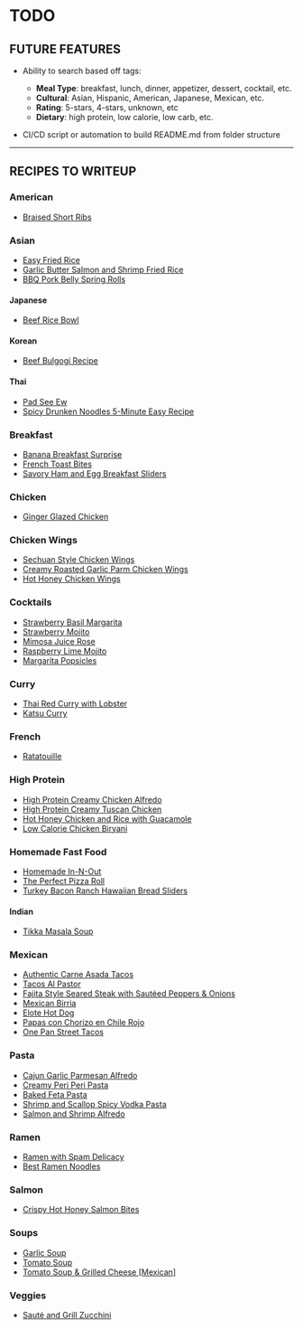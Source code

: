 # TODO
## FUTURE FEATURES
- Ability to search based off tags:
    - **Meal Type**: breakfast, lunch, dinner, appetizer, dessert, cocktail, etc.
    - **Cultural**: Asian, Hispanic, American, Japanese, Mexican, etc.
    - **Rating**: 5-stars, 4-stars, unknown, etc
    - **Dietary**: high protein, low calorie, low carb, etc.

- CI/CD script or automation to build README.md from folder structure

---

## RECIPES TO WRITEUP
### American
- [Braised Short Ribs](https://www.tiktok.com/@tinekeyounger/video/7294821107939691822?is_from_webapp=1&sender_device=pc&web_id=7301491565532268062)

### Asian
- [Easy Fried Rice](https://www.instagram.com/reel/CjmIbM-ssFF/?igshid=MDE2OWE1N2Q%3D&fbclid=IwAR3vccWMNMJjNRgGS6biPJcqpSNgJAbGdS3OSH6pC3ArFZwYvmtNmoyOY1U)
- [Garlic Butter Salmon and Shrimp Fried Rice](https://www.instagram.com/reel/CgIXuaRgPFa/?igshid=YmMyMTA2M2Y%3D&fbclid=IwAR1sZed6m3Q19t4uLOJ7983OojXF46DUd6h6Oon8b9Wng0PZMDsOA50zUaU)
- [BBQ Pork Belly Spring Rolls](https://www.instagram.com/reel/Cb0ywFGF8RM/?igshid=YmMyMTA2M2Y%3D&fbclid=IwAR0wvTHO6aSLmIamL2LYaqYmo8Tkqe_V9US-6sTByssmwZTrL16p3TcLcWY)

#### Japanese
- [Beef Rice Bowl](https://www.facebook.com/reel/1268773623729638)

#### Korean
- [Beef Bulgogi Recipe](https://www.instagram.com/reel/Cj6w8vzu334/?igshid=MDE2OWE1N2Q%3D&fbclid=IwAR3yRA0JHMi4gn_C4_qPh2MY5fxWRPrZ_iLkxp6BxzL2cm07rGcWYfUIhnU)

#### Thai
- [Pad See Ew](https://www.facebook.com/reel/562097902220554)
- [Spicy Drunken Noodles 5-Minute Easy Recipe](https://www.instagram.com/reel/CgnlrvHjoFl/?igshid=YmMyMTA2M2Y%3D&fbclid=IwAR3nbp4b0F6Hx-II3V23hzNNfzqYRkGgNVpWNglmaPOSkK_A3tPIMwz0fXU)

### Breakfast
- [Banana Breakfast Surprise](https://www.facebook.com/reel/1534036717354461)
- [French Toast Bites](https://www.facebook.com/reel/3147338025564113)
- [Savory Ham and Egg Breakfast Sliders](Breakfast/SavoryHamAndEggBreakfastSliders.md)

### Chicken
- [Ginger Glazed Chicken](https://www.facebook.com/reel/158887443706568)

### Chicken Wings
- [Sechuan Style Chicken Wings](https://www.instagram.com/reel/CdDS8-0AMpH/?igshid=YmMyMTA2M2Y%3D&fbclid=IwAR3Za6lDt151a_5ATjh7WbXngku7qEQkQmHnI8_zuwK33FsrOWmhkj_cEyw)
- [Creamy Roasted Garlic Parm Chicken Wings](https://www.instagram.com/reel/CZ7ZOxWAUts/?igshid=YmMyMTA2M2Y%3D&fbclid=IwAR2rjZlepizuM_XzY5wCY56k5_Sh4cAMQQyTH1g1CkLvEDO85G2GEViXUyc)
- [Hot Honey Chicken Wings](https://www.instagram.com/reel/CljJ6L6NzTG/?igshid=Nzg3NjI1NGI%3D&fbclid=IwAR3r9FCbbLI9GB_ui_3a3vAQ8_ircAWQPAYHOGF9fDw4SRi6Mvegy7ELlg0)

### Cocktails
- [Strawberry Basil Margarita](https://www.facebook.com/reel/217254747554243)
- [Strawberry Mojito](https://www.instagram.com/reel/Cp0OSvstnSd/?fbclid=IwAR2qc4U9Mcnb6FOJscg12esNeKPw3EiEAsFAalbi9jMcP8CZTMeLr5-w2qM)
- [Mimosa Juice Rose](https://www.instagram.com/reel/Cqfto_sujJ0/?fbclid=IwAR1A9CJeKG2OG-gTqtf6wAlhH8ECcKmywwquTb7aeyqhJ7qVG-VFa1CLnds)
- [Raspberry Lime Mojito](https://www.instagram.com/reel/CqdCwIJr1_3/?fbclid=IwAR1HOeT8wgy5d_4tPgmhRDL4HlH_nIz-eQCndgoroahVM5s1q7KPfiHWw24)
- [Margarita Popsicles](https://www.instagram.com/reel/CeMDxXVpfHD/?igshid=YmMyMTA2M2Y%3D&fbclid=IwAR3k9DrtcgoNnY5gPAQXPoM57StyPpO2dH_E-SJUnI9OjuRu2GjhC2__rNM)

### Curry
- [Thai Red Curry with Lobster](https://www.instagram.com/reel/CrPZYThPlnu/?igshid=MzRlODBiNWFlZA%3D%3D&fbclid=IwAR0n1gYlWv90QRE_K4_i5fjVZuQgd4FYclZ9lK7ehli0qjFG6O_Ghfsv0hI)
- [Katsu Curry](https://www.instagram.com/reel/Cqv3cntsObP/?igshid=MzRlODBiNWFlZA%3D%3D&fbclid=IwAR3yLbjat_Zfv0V0yhulymla6MRpSFiuylY0X_REcSTP4e9_3xZ_b8P6Fjc)

### French
- [Ratatouille](https://www.instagram.com/reel/CoaGrNuuROw/?igshid=Zjc2ZTc4Nzk%3D&fbclid=IwAR1wf5SyvtSqetC7ZXPLKD6Awu06v-12MPog7A_SQXqc3DBoilqchaSqK2M)

### High Protein
- [High Protein Creamy Chicken Alfredo](https://www.instagram.com/p/CtroXUsO4Wn/?igshid=MzRlODBiNWFlZA%3D%3D&fbclid=IwAR0v9-MeadW88HCD2o-IEpwa1nFz2fRrJrvztaPodk7NN16hlIK6A5JW7g8&img_index=1)
- [High Protein Creamy Tuscan Chicken](https://www.instagram.com/p/CtroXUsO4Wn/?igshid=MzRlODBiNWFlZA%3D%3D&fbclid=IwAR0v9-MeadW88HCD2o-IEpwa1nFz2fRrJrvztaPodk7NN16hlIK6A5JW7g8&img_index=2)
- [Hot Honey Chicken and Rice with Guacamole](https://www.instagram.com/reel/CjQoyBmjqc4/?igshid=MDVlOGU2MWU%3D&fbclid=IwAR2TwxAvhjIb6a205tFGf0LBSQWx8Rd-jnE8ZCY2rCBypXEynGIlbImbzVs)
- [Low Calorie Chicken Biryani](https://www.instagram.com/reel/CiVcjOBDm3f/?igshid=MDE2OWE1N2Q%3D&fbclid=IwAR0eAWjYkIbYpFd8RY-9xKRLsoi2LzxapzgSUr6Ei9a9TyXBidFhOFK-h6Y)

### Homemade Fast Food
- [Homemade In-N-Out](https://www.facebook.com/reel/3537121033205960)
- [The Perfect Pizza Roll](https://www.instagram.com/reel/Cu96UYNLkk7/?fbclid=IwAR2fDNqEXOVGB5BSW9rN3-WN4NmlYQOolrlqh1gPBQ_8ScoJRX9q3FEuaTQ)
- [Turkey Bacon Ranch Hawaiian Bread Sliders](https://www.instagram.com/reel/ClBxwvJAEJu/?igshid=MDVlOGU2MWU%3D&fbclid=IwAR0pLHxx0F8Ldp4keapkWiK5MDK7x0D_YGxSNBmnocSYFtHVFujbzDp2Xkc)

#### Indian
- [Tikka Masala Soup](Asian/Indian/TikkaMasalaSoup.md)

### Mexican
- [Authentic Carne Asada Tacos](https://www.facebook.com/reel/3438226636430243)
- [Tacos Al Pastor](https://www.instagram.com/reel/Cs9vUi1JPYR/?fbclid=IwAR3t9hVKHGIrh5Hdd1WxqU6MUj4HWHyxMz4VdySlzLHCmVzcuT6zSCp6sxE)
- [Fajita Style Seared Steak with Sautéed Peppers & Onions](https://www.facebook.com/reel/333330175732641)
- [Mexican Birria](https://www.instagram.com/reel/Ctut76yppmz/?igshid=MzRlODBiNWFlZA%3D%3D&fbclid=IwAR1bpeJWfpmMixi3RrirgLFoF78PpUAOU9dB1MeluMN9g4YF9n7EEvNjObo)
- [Elote Hot Dog](https://www.instagram.com/reel/CqdRE_zDekr/?fbclid=IwAR37dbp3Zl61N91CYz9EQ5ad3HvvfMYBCCOnbweWJ9ZRERr4KtTmS6k_MSY)
- [Papas con Chorizo en Chile Rojo](https://www.instagram.com/reel/CtfWDclvwdA/?fbclid=IwAR10KqXx_V6RVaz8P5VN0YpC4Ep6cuaIdV25GRTEyuVlguK8gn-YkCjDXvc)
- [One Pan Street Tacos](https://www.facebook.com/reel/1973009189703952)

### Pasta
- [Cajun Garlic Parmesan Alfredo](https://www.instagram.com/p/Ctt5QT-Ifym/?fbclid=IwAR1SqCFwGnYxBmr0_t6QbemVElOTV2vLLOcBNghbGSVvXWoYMfDkHxgF6KY&img_index=1)
- [Creamy Peri Peri Pasta](https://www.instagram.com/p/Ctt5QT-Ifym/?fbclid=IwAR1SqCFwGnYxBmr0_t6QbemVElOTV2vLLOcBNghbGSVvXWoYMfDkHxgF6KY&img_index=3)
- [Baked Feta Pasta](https://www.facebook.com/reel/704246084441965)
- [Shrimp and Scallop Spicy Vodka Pasta](https://www.instagram.com/reel/CjEhWiQpWsC/?igshid=MDE2OWE1N2Q%3D&fbclid=IwAR0BRVp1SpRz2TYodt7lpC6mdOoQ08BckN0SeXB1Z5Hvdoc6zYoCdXLw44w)
- [Salmon and Shrimp Alfredo](https://www.instagram.com/reel/Cc00Bq2l_xQ/?igshid=YmMyMTA2M2Y%3D&fbclid=IwAR24Gg0EvIVKjBzs1qJN16WGZFIfkcUl6SvVzskaMuW4uQTJ6xXi8F6dTNw)

### Ramen
- [Ramen with Spam Delicacy](https://www.instagram.com/reel/Cwp0XkpujTi/?fbclid=IwAR3PXjUlLWX1gaCM6IpLdeV_r1-e9p-LKDo5-dAo7Hpim0Y_t6CjLwf1C5M)
- [Best Ramen Noodles](https://www.tiktok.com/@sanju.tv_/video/7273882337459391786?_r=1&_t=8fQfLBZ9SEF)

### Salmon
- [Crispy Hot Honey Salmon Bites](https://www.instagram.com/reel/CrTkE0nATGs/?igshid=MzRlODBiNWFlZA%3D%3D&fbclid=IwAR21RAVVbbIFVsNPFTCRFTVOJlSHthJefQOjucYw0e0a6wQGBImjNH2r1hU)

### Soups
- [Garlic Soup](https://www.tiktok.com/@thechefziad/video/7278034925897403681?_r=1&_t=8foMl17yvbX)
- [Tomato Soup](https://www.instagram.com/p/Ct9ZMheIbgD/?fbclid=IwAR2nwenZE6UlBpMVivEy9kXTI9je53QATc2C5bxSzXVqDEOC3WVDosEMfvE&img_index=3)
- [Tomato Soup & Grilled Cheese [Mexican]](https://www.instagram.com/reel/Cst80s2u-5D/?fbclid=IwAR2pNujgMXGe_5iTzH7mMZhxiNMGpYNkh7OHQXs4pmM3X0IO6UQKIgqit1g)

### Veggies
- [Sauté and Grill Zucchini](https://www.tiktok.com/@thechefsmartypants/video/7278739851418045739?_r=1&_t=8foMvZnUkxi)
